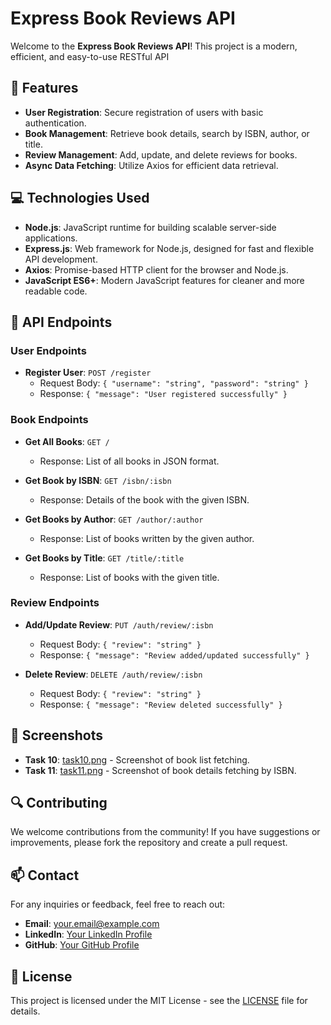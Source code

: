 # Express Book Reviews API

Welcome to the **Express Book Reviews API**! This project is a modern, efficient, and easy-to-use RESTful API

## 🚀 Features

- **User Registration**: Secure registration of users with basic authentication.
- **Book Management**: Retrieve book details, search by ISBN, author, or title.
- **Review Management**: Add, update, and delete reviews for books.
- **Async Data Fetching**: Utilize Axios for efficient data retrieval.

## 💻 Technologies Used

- **Node.js**: JavaScript runtime for building scalable server-side applications.
- **Express.js**: Web framework for Node.js, designed for fast and flexible API development.
- **Axios**: Promise-based HTTP client for the browser and Node.js.
- **JavaScript ES6+**: Modern JavaScript features for cleaner and more readable code.

## 📖 API Endpoints

### User Endpoints

- **Register User**: `POST /register`
  - Request Body: `{ "username": "string", "password": "string" }`
  - Response: `{ "message": "User registered successfully" }`

### Book Endpoints

- **Get All Books**: `GET /`
  - Response: List of all books in JSON format.

- **Get Book by ISBN**: `GET /isbn/:isbn`
  - Response: Details of the book with the given ISBN.

- **Get Books by Author**: `GET /author/:author`
  - Response: List of books written by the given author.

- **Get Books by Title**: `GET /title/:title`
  - Response: List of books with the given title.

### Review Endpoints

- **Add/Update Review**: `PUT /auth/review/:isbn`
  - Request Body: `{ "review": "string" }`
  - Response: `{ "message": "Review added/updated successfully" }`

- **Delete Review**: `DELETE /auth/review/:isbn`
  - Request Body: `{ "review": "string" }`
  - Response: `{ "message": "Review deleted successfully" }`

## 📸 Screenshots

- **Task 10**: [task10.png](path/to/task10.png) - Screenshot of book list fetching.
- **Task 11**: [task11.png](path/to/task11.png) - Screenshot of book details fetching by ISBN.

## 🔍 Contributing

We welcome contributions from the community! If you have suggestions or improvements, please fork the repository and create a pull request.

## 📫 Contact

For any inquiries or feedback, feel free to reach out:

- **Email**: your.email@example.com
- **LinkedIn**: [Your LinkedIn Profile](https://www.linkedin.com/in/yourprofile)
- **GitHub**: [Your GitHub Profile](https://github.com/yourusername)

## 📜 License

This project is licensed under the MIT License - see the [LICENSE](LICENSE) file for details.